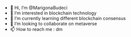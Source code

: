 - 👋 Hi, I’m @MarigonaBudeci
- 👀 I’m interested in blockchain technology 
- 🌱 I’m currently learning different blockchain consensus 
- 💞️ I’m looking to collaborate on metaverse 
- 📫 How to reach me : dm

<!---
MarigonaBudeci/MarigonaBudeci is a ✨ special ✨ repository because its `README.md` (this file) appears on your GitHub profile.
You can click the Preview link to take a look at your changes.
--->
